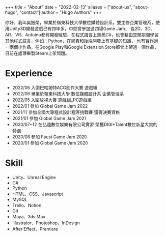 +++
title = "About"
date = "2022-02-13"
aliases = ["about-us", "about-hugo", "contact"]
author = "Hugo Authors"
+++

你好，我叫吳振榮，畢業於嶺東科技大學數位媒體設計系，雙主修企業管理系，使用Unity3D開發遊戲已有四年多，中間曾參加過四場Game Jam，
從2D、3D、AR、VR、Arduino都有開發經驗，在程式語言上熟悉C#，也會藉由空閒期間學習其他程式語言，例如：Python，在網頁和後端開發上有基礎的知識，
也有實作過一兩個小作品，在Google Play和Google Extension Store都曾上架過一個作品，目前在處理畢製Steam上架問題。

# Experience

- 2022/06 入圍巴哈姆特ACG創作大賽 遊戲組
- 2022/06 畢業於嶺東科技大學 數位媒體設計系 企業管理系
- 2022/05 入圍放視大賞 遊戲組_PC遊戲組
- 2022/01 參加 Global Game Jam 2022
- 2021/11 參加全國大專程式設計極客挑戰賽 獲得決賽資格
- 2021/01 參加 Global Game Jam 2021
- 2020/07~12 在弘遠數位娛樂有限公司實習 榮獲DIGI+Talent數位新星大賞的特選
- 2020/08 參加 Faust Game Jam 2020
- 2020/01 參加 Global Game Jam 2020

# Skill

- Unity、Unreal Engine
- C#
- Python
- HTML、CSS、Javascript
- MySQL
- Trello、Notion
- Git
- Maya、3ds Max
- Illustrator、Photoshop、InDesign
- After Effect、Premiere